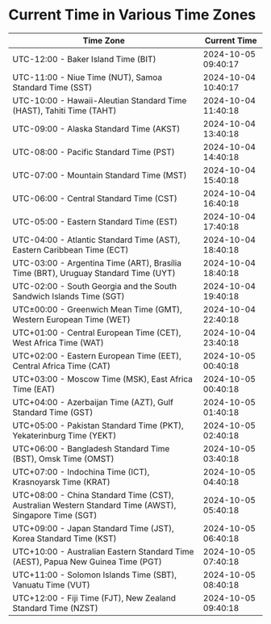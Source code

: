 # Current Time in Various Time Zones

| Time Zone | Current Time |
|-----------|--------------|
| UTC-12:00 - Baker Island Time (BIT) | 2024-10-05 09:40:17 |
| UTC-11:00 - Niue Time (NUT), Samoa Standard Time (SST) | 2024-10-04 10:40:17 |
| UTC-10:00 - Hawaii-Aleutian Standard Time (HAST), Tahiti Time (TAHT) | 2024-10-04 11:40:18 |
| UTC-09:00 - Alaska Standard Time (AKST) | 2024-10-04 13:40:18 |
| UTC-08:00 - Pacific Standard Time (PST) | 2024-10-04 14:40:18 |
| UTC-07:00 - Mountain Standard Time (MST) | 2024-10-04 15:40:18 |
| UTC-06:00 - Central Standard Time (CST) | 2024-10-04 16:40:18 |
| UTC-05:00 - Eastern Standard Time (EST) | 2024-10-04 17:40:18 |
| UTC-04:00 - Atlantic Standard Time (AST), Eastern Caribbean Time (ECT) | 2024-10-04 18:40:18 |
| UTC-03:00 - Argentina Time (ART), Brasília Time (BRT), Uruguay Standard Time (UYT) | 2024-10-04 18:40:18 |
| UTC-02:00 - South Georgia and the South Sandwich Islands Time (SGT) | 2024-10-04 19:40:18 |
| UTC±00:00 - Greenwich Mean Time (GMT), Western European Time (WET) | 2024-10-04 22:40:18 |
| UTC+01:00 - Central European Time (CET), West Africa Time (WAT) | 2024-10-04 23:40:18 |
| UTC+02:00 - Eastern European Time (EET), Central Africa Time (CAT) | 2024-10-05 00:40:18 |
| UTC+03:00 - Moscow Time (MSK), East Africa Time (EAT) | 2024-10-05 00:40:18 |
| UTC+04:00 - Azerbaijan Time (AZT), Gulf Standard Time (GST) | 2024-10-05 01:40:18 |
| UTC+05:00 - Pakistan Standard Time (PKT), Yekaterinburg Time (YEKT) | 2024-10-05 02:40:18 |
| UTC+06:00 - Bangladesh Standard Time (BST), Omsk Time (OMST) | 2024-10-05 03:40:18 |
| UTC+07:00 - Indochina Time (ICT), Krasnoyarsk Time (KRAT) | 2024-10-05 04:40:18 |
| UTC+08:00 - China Standard Time (CST), Australian Western Standard Time (AWST), Singapore Time (SGT) | 2024-10-05 05:40:18 |
| UTC+09:00 - Japan Standard Time (JST), Korea Standard Time (KST) | 2024-10-05 06:40:18 |
| UTC+10:00 - Australian Eastern Standard Time (AEST), Papua New Guinea Time (PGT) | 2024-10-05 07:40:18 |
| UTC+11:00 - Solomon Islands Time (SBT), Vanuatu Time (VUT) | 2024-10-05 08:40:18 |
| UTC+12:00 - Fiji Time (FJT), New Zealand Standard Time (NZST) | 2024-10-05 09:40:18 |
